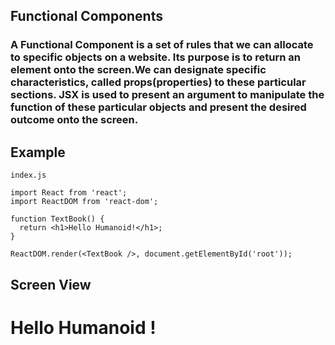 ## Functional Components

### A Functional Component is a set of rules that we can allocate to specific objects on a website. Its purpose is to return an element onto the screen.We can designate specific characteristics, called props(properties) to these particular sections. JSX is used to present an argument to manipulate the function of these particular objects and present the desired outcome onto the screen.

## Example

```
index.js
```

```
import React from 'react';
import ReactDOM from 'react-dom';

function TextBook() {
  return <h1>Hello Humanoid!</h1>;
}

ReactDOM.render(<TextBook />, document.getElementById('root'));
```

## Screen View

# Hello Humanoid !
